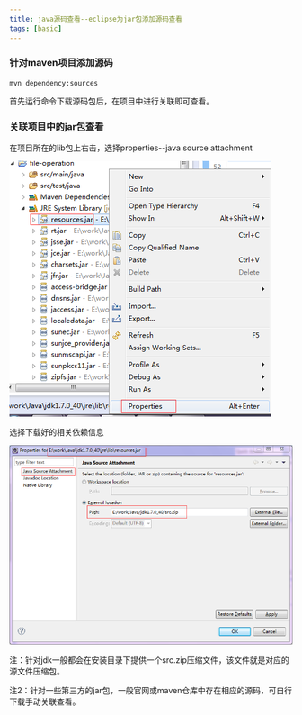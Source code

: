 ```yaml
---
title: java源码查看--eclipse为jar包添加源码查看
tags: [basic]
---
```


### 针对maven项目添加源码

```
mvn dependency:sources
```

首先运行命令下载源码包后，在项目中进行关联即可查看。

### 关联项目中的jar包查看

在项目所在的lib包上右击，选择properties--java source attachment

![](/images/java_basic/sorcecode/addsource.png)

选择下载好的相关依赖信息

![](/images/java_basic/sorcecode/sourceAttachment.png)

注：针对jdk一般都会在安装目录下提供一个src.zip压缩文件，该文件就是对应的源文件压缩包。

注2：针对一些第三方的jar包，一般官网或maven仓库中存在相应的源码，可自行下载手动关联查看。